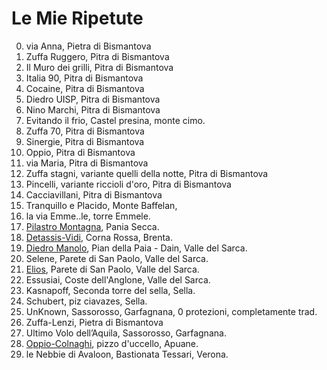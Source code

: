 Le Mie Ripetute
===
00. via Anna, Pietra di Bismantova
01. Zuffa Ruggero, Pitra di Bismantova
02. Il Muro dei grilli, Pitra di Bismantova
03. Italia 90, Pitra di Bismantova
04. Cocaine, Pitra di Bismantova
05. Diedro UISP, Pitra di Bismantova
06. Nino Marchi, Pitra di Bismantova
07. Evitando il frio, Castel presina, monte cimo.
08. Zuffa 70, Pitra di Bismantova
09. Sinergie, Pitra di Bismantova
10. Oppio, Pitra di Bismantova
11. via Maria, Pitra di Bismantova
12. Zuffa stagni, variante quelli della notte, Pitra di Bismantova
13. Pincelli, variante riccioli d'oro, Pitra di Bismantova
14. Cacciavillani, Pitra di Bismantova
15. Tranquillo e Placido, Monte Baffelan, 
16. la via Emme..le, torre Emmele.
17. [Pilastro Montagna](https://belle94.github.io/ClimbingBook/Pilastro-Montagna), Pania Secca.
18. [Detassis-Vidi](https://belle94.github.io/ClimbingBook/Detassis-Vidi), Corna Rossa, Brenta.
19. [Diedro Manolo](https://belle94.github.io/ClimbingBook/Diedro-Manolo), Pian della Paia - Dain, Valle del Sarca.
20. Selene, Parete di San Paolo, Valle del Sarca.
21. [Elios](https://belle94.github.io/ClimbingBook/Elios), Parete di San Paolo, Valle del Sarca.
22. Essusiai, Coste dell'Anglone, Valle del Sarca.
23. Kasnapoff, Seconda torre del sella, Sella.
24. Schubert, piz ciavazes, Sella.
25. UnKnown, Sassorosso, Garfagnana, 0 protezioni, completamente trad.
26. Zuffa-Lenzi, Pietra di Bismantova
27. Ultimo Volo dell’Aquila, Sassorosso, Garfagnana.
28. [Oppio-Colnaghi](https://belle94.github.io/ClimbingBook/Oppio-Colnaghi), pizzo d'uccello, Apuane.
29. le Nebbie di Avaloon, Bastionata Tessari, Verona.
